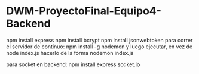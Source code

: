 # DWM-ProyectoFinal-Equipo4-Backend

npm install express
npm install bcrypt
npm install jsonwebtoken
para correr el servidor de continuo:
npm install -g nodemon
y luego ejecutar, en vez de
    node index.js
hacerlo de la forma
    nodemon index.js


para socket en backend:
npm install express socket.io

